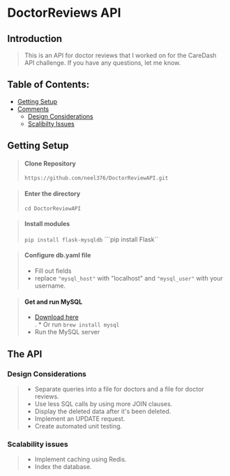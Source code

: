 # DoctorReviews API

## Introduction

> This is an API for doctor reviews that I worked on for the CareDash API challenge. If you have any questions, let me know. 

## Table of Contents:
* [Getting Setup](#setup)
* [Comments](#Comments) <br />
	* [Design Considerations](#design-considerations)
    * [Scalibilty Issues](#scalability-issues)

<a name="setup" />

## Getting Setup

> #### Clone Repository
>  ```https://github.com/neel376/DoctorReviewAPI.git```

> #### Enter the directory
>  ```cd DoctorReviewAPI```

> #### Install modules
>  ```pip install flask-mysqldb```
>  ```pip install Flask``


> #### Configure db.yaml file
> 	* Fill out fields
> 	* replace ``"mysql_host"`` with "localhost" and ``"mysql_user"`` with your username. <br/>



> #### Get and run MySQL
>	* [Download here](https://dev.mysql.com/downloads/) <br />
>.  * Or run ```brew install mysql```
>	* Run the MySQL server <br />



<a name="Comments" />

## The API

### Design Considerations
>	* Separate queries into a file for doctors and a file for doctor reviews. <br />
>	* Use less SQL calls by using more JOIN clauses. <br />
>	* Display the deleted data after it's been deleted.  <br />
>	* Implement an UPDATE request. <br />
>	* Create automated unit testing. <br />

### Scalability issues
>	* Implement caching using Redis. <br />
>	* Index the database. <br />






